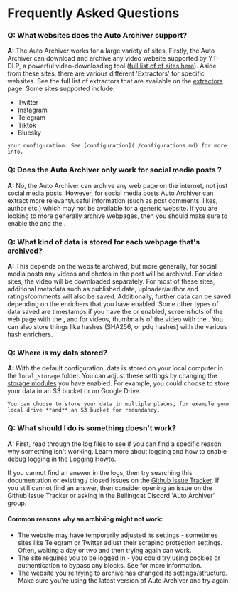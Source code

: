# Frequently Asked Questions


### Q: What websites does the Auto Archiver support?
**A:** The Auto Archiver works for a large variety of sites. Firstly, the Auto Archiver can download
and archive any video website supported by YT-DLP, a powerful video-downloading tool ([full list of of
sites here](https://github.com/yt-dlp/yt-dlp/blob/master/supportedsites.md)). Aside from these sites,
there are various different 'Extractors' for specific websites. See the full list of extractors that 
are available on the [extractors](../modules/extractor.md) page. Some sites supported include:

* Twitter
* Instagram
* Telegram
* Tiktok
* Bluesky

```{note} What websites the Auto Archiver can archie depends on what extractors you have enabled in
your configuration. See [configuration](./configurations.md) for more info.
```

### Q: Does the Auto Archiver only work for social media posts ?
**A:** No, the Auto Archiver can archive any web page on the internet, not just social media posts.
However, for social media posts Auto Archiver can extract more relevant/useful information (such as 
post comments, likes, author etc.) which may not be available for a generic website. If you are looking
to more generally archive webpages, then you should make sure to enable the [](../modules/autogen/extractor/wacz_extractor_enricher.md)
and the [](../modules/autogen/extractor/wayback_extractor_enricher.md).

### Q: What kind of data is stored for each webpage that's archived?
**A:** This depends on the website archived, but more generally, for social media posts any videos and photos in
the post will be archived. For video sites, the video will be downloaded separately. For most of these sites, additional
metadata such as published date, uploader/author and ratings/comments will also be saved. Additionally, further data can be
saved depending on the enrichers that you have enabled. Some other types of data saved are timestamps if you have the 
[](../modules/autogen/enricher/timestamping_enricher.md) or [](../modules/autogen/enricher/opentimestamps_enricher.md) enabled,
screenshots of the web page with the [](../modules/autogen/enricher/screenshot_enricher.md), and for videos, thumbnails of the
video with the [](../modules/autogen/enricher/thumbnail_enricher.md). You can also store things like hashes (SHA256, or pdq hashes)
with the various hash enrichers.

### Q: Where is my data stored?
**A:** With the default configuration, data is stored on your local computer in the `local_storage` folder. You can adjust these settings by
changing the [storage modules](../modules/storage.md) you have enabled. For example, you could choose to store your data in an S3 bucket or 
on Google Drive. 

```{note}
You can choose to store your data in multiple places, for example your local drive **and** an S3 bucket for redundancy.
```

### Q: What should I do is something doesn't work?
**A:** First, read through the log files to see if you can find a specific reason why something isn't working. Learn more about logging
and how to enable debug logging in the [Logging Howto](../how_to/logging.md).

If you cannot find an answer in the logs, then try searching this documentation or existing / closed issues on the [Github Issue Tracker](https://github.com/bellingcat/auto-archiver/issues?q=is%3Aissue%20). If you still cannot find an answer, then consider opening an issue on the Github Issue Tracker or asking in the Bellingcat Discord
'Auto Archiver' group.

#### Common reasons why an archiving might not work:

* The website may have temporarily adjusted its settings - sometimes sites like Telegram or Twitter adjust their scraping protection settings. Often,
waiting a day or two and then trying again can work.
* The site requires you to be logged in - you could try using cookies or authentication to bypass any blocks. See [](../installation/authentication.md) for more information.
* The website you're trying to archive has changed its settings/structure. Make sure you're using the latest version of Auto Archiver and try again.
